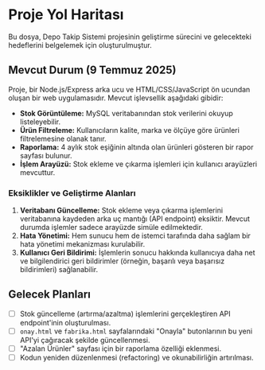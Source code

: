 # Proje Yol Haritası

Bu dosya, Depo Takip Sistemi projesinin geliştirme sürecini ve gelecekteki hedeflerini belgelemek için oluşturulmuştur.

## Mevcut Durum (9 Temmuz 2025)

Proje, bir Node.js/Express arka ucu ve HTML/CSS/JavaScript ön ucundan oluşan bir web uygulamasıdır. Mevcut işlevsellik aşağıdaki gibidir:

*   **Stok Görüntüleme:** MySQL veritabanından stok verilerini okuyup listeleyebilir.
*   **Ürün Filtreleme:** Kullanıcıların kalite, marka ve ölçüye göre ürünleri filtrelemesine olanak tanır.
*   **Raporlama:** 4 aylık stok eşiğinin altında olan ürünleri gösteren bir rapor sayfası bulunur.
*   **İşlem Arayüzü:** Stok ekleme ve çıkarma işlemleri için kullanıcı arayüzleri mevcuttur.

### Eksiklikler ve Geliştirme Alanları

1.  **Veritabanı Güncelleme:** Stok ekleme veya çıkarma işlemlerini veritabanına kaydeden arka uç mantığı (API endpoint) eksiktir. Mevcut durumda işlemler sadece arayüzde simüle edilmektedir.
2.  **Hata Yönetimi:** Hem sunucu hem de istemci tarafında daha sağlam bir hata yönetimi mekanizması kurulabilir.
3.  **Kullanıcı Geri Bildirimi:** İşlemlerin sonucu hakkında kullanıcıya daha net ve bilgilendirici geri bildirimler (örneğin, başarılı veya başarısız bildirimleri) sağlanabilir.

## Gelecek Planları

- [ ] Stok güncelleme (artırma/azaltma) işlemlerini gerçekleştiren API endpoint'inin oluşturulması.
- [ ] `onay.html` ve `fabrika.html` sayfalarındaki "Onayla" butonlarının bu yeni API'yi çağıracak şekilde güncellenmesi.
- [ ] "Azalan Ürünler" sayfası için bir raporlama özelliği eklenmesi.
- [ ] Kodun yeniden düzenlenmesi (refactoring) ve okunabilirliğin artırılması.
